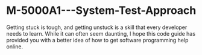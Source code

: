 # M-5000A1---System-Test-Approach
Getting stuck is tough, and getting unstuck is a skill that every developer needs to learn. While it can often seem daunting, I hope this code guide has provided you with a better idea of how to get software programming help online. 
